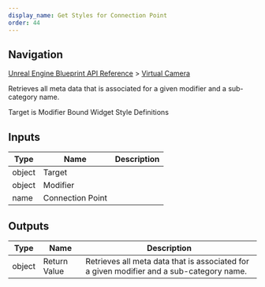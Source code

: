 ```yaml
---
display_name: Get Styles for Connection Point
order: 44
---
```

## Navigation

[Unreal Engine Blueprint API Reference](https://dev.epicgames.com/documentation/en-us/unreal-engine/BlueprintAPI) > [Virtual Camera](https://dev.epicgames.com/documentation/en-us/unreal-engine/BlueprintAPI/VirtualCamera_1)

Retrieves all meta data that is associated for a given modifier and a sub-category name.

Target is Modifier Bound Widget Style Definitions

## Inputs

| Type | Name | Description |
| --- | --- | --- |
| object | Target |  |
| object | Modifier |  |
| name | Connection Point |  |

## Outputs

| Type | Name | Description |
| --- | --- | --- |
| object | Return Value | Retrieves all meta data that is associated for a given modifier and a sub-category name. |
